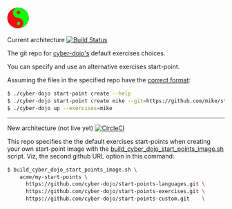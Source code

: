 
<img src="https://raw.githubusercontent.com/cyber-dojo/nginx/master/images/home_page_logo.png" alt="cyber-dojo yin/yang logo" width="50px" height="50px"/>

Current architecture
[![Build Status](https://travis-ci.org/cyber-dojo/start-points-exercises.svg?branch=master)](https://travis-ci.org/cyber-dojo/start-points-exercises)

The git repo for [cyber-dojo's](https://github.com/cyber-dojo/web)
default exercises choices.

You can specify and use an alternative exercises start-point.

Assuming the files in the specified repo have the
[correct format](http://blog.cyber-dojo.org/2016/08/creating-your-own-start-points.html):

```bash
$ ./cyber-dojo start-point create --help
$ ./cyber-dojo start-point create mike --git=https://github.com/mike/start-points-exercises.git
$ ./cyber-dojo up --exercises=mike
```

- - - -
New architecture (not live yet)
[![CircleCI](https://circleci.com/gh/cyber-dojo/start-points-exercises.svg?style=svg)](https://circleci.com/gh/cyber-dojo/start-points-exercises)

This repo specifies the the default exercises start-points when
creating your own start-point image with the
[build_cyber_dojo_start_points_image.sh](../build_cyber_dojo_start_point_image.sh)
script. Viz, the second github URL option in this command:

```bash
$ build_cyber_dojo_start_points_image.sh \
    acme/my-start-points \
      https://github.com/cyber-dojo/start-points-languages.git \
      https://github.com/cyber-dojo/start-points-exercises.git \
      https://github.com/cyber-dojo/start-points-custom.git    \
```
